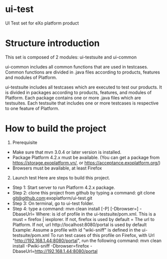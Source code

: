 ui-test
=======

UI Test set for eXo platform product

Structure introduction
==================
This set is composed of 2 modules: ui-testsuite and ui-common

ui-common includes all common functions that are used in testcases. Common functions are divided in .java files according to products, features and modules of Platform. 

ui-testsuite includes all testcases which are executed to test our products. It is divided in packages according to products, features, and modules of Platform. Each package contains one or more .java files  which are testsuites. Each testsuite that includes one or more testcases is respective to one feature of Platform.

How to build the project
=======================
1. Prerequisite
* Make sure that mvn 3.0.4 or later version is installed. 
* Package Platform 4.2.x must be available. (You can get a package from https://storage.exoplatform.vn/, or https://acceptance.exoplatform.org/)
* Browsers must be available, at least Firefox
2. Launch test
Here are steps to build this project.
* Step 1: Start server to run Platform 4.2.x package.
* Step 2: clone this project from github by typing a command: git clone git@github.com:exoplatform/ui-test.git
* Step 3: On terminal, go to ui-test folder.
* Step 4: type a command: mvn clean install [-P<type of test>] [-Dbrowser=<browser>] -DbaseUrl=<base url>
	  Where:
		<type of test> is id of profile in the ui-testsuite/pom.xml. This is a must
		<browser> = firefox | iexplorer. If not, firefox is used by default
		<baseUrl> = The url to Platform. If not, url http://localhost:8080/portal is used by default
	  Example: Assume a profile with id "wiki-sniff" is defined in the ui-testsuite/pom.xml
		To run test cases of this profile on Firefox, with Url "http://192.168.1.44:8080/portal", run the following command:
		mvn clean install -Pwiki-sniff -Dbrowser=firefox -DbaseUrl=http://192.168.1.44:8080/portal


